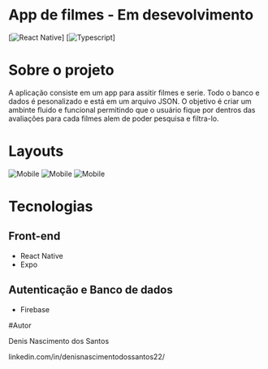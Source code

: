 # App de filmes - Em desevolvimento
[![React Native](https://img.shields.io/badge/React_Native-20232A?style=for-the-badge&logo=react&logoColor=61DAFB)]
[![Typescript](https://img.shields.io/badge/TypeScript-007ACC?style=for-the-badge&logo=typescript&logoColor=white)]

# Sobre o projeto

A aplicação consiste em um app para assitir filmes e serie. Todo o banco e dados é pesonalizado e está em um arquivo JSON.
O objetivo é criar um ambinte fluido e funcional permitindo que o usuário fique por dentros das avaliações para cada filmes alem de poder pesquisa e filtra-lo.

# Layouts

![Mobile]()
![Mobile]()
![Mobile]()

# Tecnologias
## Front-end
- React Native
- Expo

## Autenticação e Banco de dados
- Firebase

#Autor

Denis Nascimento dos Santos

linkedin.com/in/denisnascimentodossantos22/
